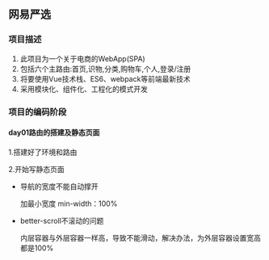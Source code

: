 ## 网易严选

### 项目描述

1. 此项目为一个关于电商的WebApp(SPA)
2. 包括六个主路由:首页,识物,分类,购物车,个人,登录/注册
3. 将要使用Vue技术栈、ES6、webpack等前端最新技术
4. 采用模块化、组件化、工程化的模式开发


### 项目的编码阶段

#### day01路由的搭建及静态页面

1.搭建好了环境和路由

2.开始写静态页面

- 导航的宽度不能自动撑开

  加最小宽度 min-width：100%

- better-scroll不滚动的问题

  内层容器与外层容器一样高，导致不能滑动，解决办法，为外层容器设置宽高都是100%

  ​
